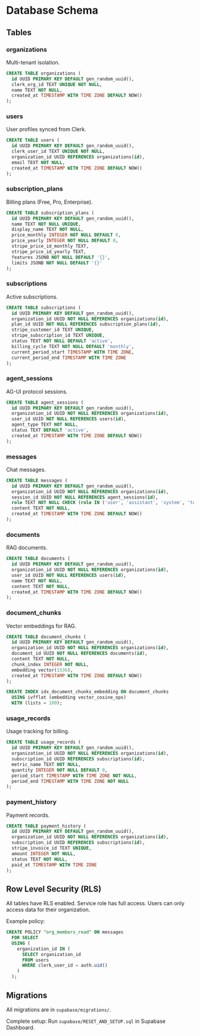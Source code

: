 # Database Schema

## Tables

### organizations
Multi-tenant isolation.

```sql
CREATE TABLE organizations (
  id UUID PRIMARY KEY DEFAULT gen_random_uuid(),
  clerk_org_id TEXT UNIQUE NOT NULL,
  name TEXT NOT NULL,
  created_at TIMESTAMP WITH TIME ZONE DEFAULT NOW()
);
```

### users
User profiles synced from Clerk.

```sql
CREATE TABLE users (
  id UUID PRIMARY KEY DEFAULT gen_random_uuid(),
  clerk_user_id TEXT UNIQUE NOT NULL,
  organization_id UUID REFERENCES organizations(id),
  email TEXT NOT NULL,
  created_at TIMESTAMP WITH TIME ZONE DEFAULT NOW()
);
```

### subscription_plans
Billing plans (Free, Pro, Enterprise).

```sql
CREATE TABLE subscription_plans (
  id UUID PRIMARY KEY DEFAULT gen_random_uuid(),
  name TEXT NOT NULL UNIQUE,
  display_name TEXT NOT NULL,
  price_monthly INTEGER NOT NULL DEFAULT 0,
  price_yearly INTEGER NOT NULL DEFAULT 0,
  stripe_price_id_monthly TEXT,
  stripe_price_id_yearly TEXT,
  features JSONB NOT NULL DEFAULT '{}',
  limits JSONB NOT NULL DEFAULT '{}'
);
```

### subscriptions
Active subscriptions.

```sql
CREATE TABLE subscriptions (
  id UUID PRIMARY KEY DEFAULT gen_random_uuid(),
  organization_id UUID NOT NULL REFERENCES organizations(id),
  plan_id UUID NOT NULL REFERENCES subscription_plans(id),
  stripe_customer_id TEXT UNIQUE,
  stripe_subscription_id TEXT UNIQUE,
  status TEXT NOT NULL DEFAULT 'active',
  billing_cycle TEXT NOT NULL DEFAULT 'monthly',
  current_period_start TIMESTAMP WITH TIME ZONE,
  current_period_end TIMESTAMP WITH TIME ZONE
);
```

### agent_sessions
AG-UI protocol sessions.

```sql
CREATE TABLE agent_sessions (
  id UUID PRIMARY KEY DEFAULT gen_random_uuid(),
  organization_id UUID NOT NULL REFERENCES organizations(id),
  user_id UUID NOT NULL REFERENCES users(id),
  agent_type TEXT NOT NULL,
  status TEXT DEFAULT 'active',
  created_at TIMESTAMP WITH TIME ZONE DEFAULT NOW()
);
```

### messages
Chat messages.

```sql
CREATE TABLE messages (
  id UUID PRIMARY KEY DEFAULT gen_random_uuid(),
  organization_id UUID NOT NULL REFERENCES organizations(id),
  session_id UUID NOT NULL REFERENCES agent_sessions(id),
  role TEXT NOT NULL CHECK (role IN ('user', 'assistant', 'system', 'tool')),
  content TEXT NOT NULL,
  created_at TIMESTAMP WITH TIME ZONE DEFAULT NOW()
);
```

### documents
RAG documents.

```sql
CREATE TABLE documents (
  id UUID PRIMARY KEY DEFAULT gen_random_uuid(),
  organization_id UUID NOT NULL REFERENCES organizations(id),
  user_id UUID NOT NULL REFERENCES users(id),
  name TEXT NOT NULL,
  content TEXT NOT NULL,
  created_at TIMESTAMP WITH TIME ZONE DEFAULT NOW()
);
```

### document_chunks
Vector embeddings for RAG.

```sql
CREATE TABLE document_chunks (
  id UUID PRIMARY KEY DEFAULT gen_random_uuid(),
  organization_id UUID NOT NULL REFERENCES organizations(id),
  document_id UUID NOT NULL REFERENCES documents(id),
  content TEXT NOT NULL,
  chunk_index INTEGER NOT NULL,
  embedding vector(1536),
  created_at TIMESTAMP WITH TIME ZONE DEFAULT NOW()
);

CREATE INDEX idx_document_chunks_embedding ON document_chunks
  USING ivfflat (embedding vector_cosine_ops)
  WITH (lists = 100);
```

### usage_records
Usage tracking for billing.

```sql
CREATE TABLE usage_records (
  id UUID PRIMARY KEY DEFAULT gen_random_uuid(),
  organization_id UUID NOT NULL REFERENCES organizations(id),
  subscription_id UUID REFERENCES subscriptions(id),
  metric_name TEXT NOT NULL,
  quantity INTEGER NOT NULL DEFAULT 0,
  period_start TIMESTAMP WITH TIME ZONE NOT NULL,
  period_end TIMESTAMP WITH TIME ZONE NOT NULL
);
```

### payment_history
Payment records.

```sql
CREATE TABLE payment_history (
  id UUID PRIMARY KEY DEFAULT gen_random_uuid(),
  organization_id UUID NOT NULL REFERENCES organizations(id),
  subscription_id UUID REFERENCES subscriptions(id),
  stripe_invoice_id TEXT UNIQUE,
  amount INTEGER NOT NULL,
  status TEXT NOT NULL,
  paid_at TIMESTAMP WITH TIME ZONE
);
```

## Row Level Security (RLS)

All tables have RLS enabled. Service role has full access. Users can only access data for their organization.

Example policy:
```sql
CREATE POLICY "org_members_read" ON messages
  FOR SELECT
  USING (
    organization_id IN (
      SELECT organization_id
      FROM users
      WHERE clerk_user_id = auth.uid()
    )
  );
```

## Migrations

All migrations are in `supabase/migrations/`.

Complete setup: Run `supabase/RESET_AND_SETUP.sql` in Supabase Dashboard.
